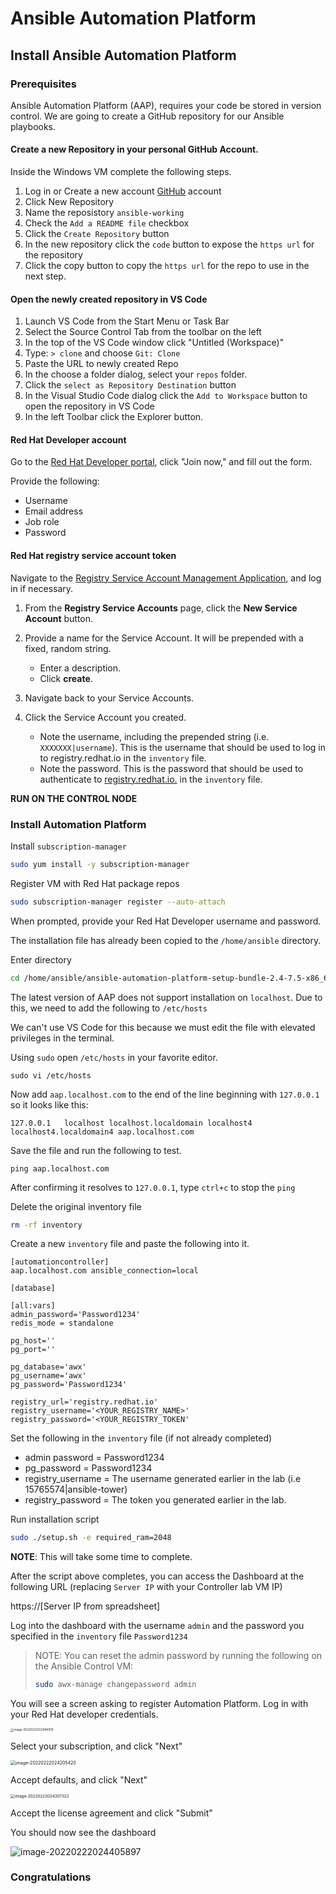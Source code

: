 # Ansible Automation Platform

## Install Ansible Automation Platform

### Prerequisites

Ansible Automation Platform (AAP), requires your code be stored in version control. We are going to create a GitHub repository for our Ansible playbooks.



#### Create a new Repository in your personal GitHub Account.

Inside the Windows VM complete the following steps.

1. Log in or Create a new account [GitHub](https://github.com/) account
2. Click New Repository
3. Name the reposistory `ansible-working`
4. Check the `Add a README file` checkbox
5. Click the `Create Repository` button
6. In the new repository click the `code` button to expose the `https url` for the repository
7. Click the copy button to copy the `https url` for the repo to use in the next step.



#### Open the newly created repository in VS Code

1. Launch VS Code from the Start Menu or Task Bar
2. Select the Source Control Tab from the toolbar on the left
3. In the top of the VS Code window click "Untitled (Workspace)"
4. Type: `> clone` and choose `Git: Clone`
5. Paste the URL to newly created Repo
6. In the choose a folder dialog, select your `repos` folder.
7. Click the `select as Repository Destination` button
8. In the Visual Studio Code dialog click the `Add to Workspace` button to open the repository in VS Code
9. In the left Toolbar click the Explorer button.



#### Red Hat Developer account

Go to the [Red Hat Developer portal](https://developers.redhat.com/about), click "Join now," and fill out the form. 

Provide the following: 

* Username 
* Email address 
* Job role 
* Password 



#### Red Hat registry service account token

Navigate to the [Registry Service Account Management Application](https://access.redhat.com/terms-based-registry/), and log in if necessary.

1. From the **Registry Service Accounts** page, click the **New Service Account** button.

2. Provide a name for the Service Account. It will be prepended with a fixed, random string.

   - Enter a description.
   - Click **create**.

3. Navigate back to your Service Accounts.

4. Click the Service Account you created.

   - Note the username, including the prepended string (i.e. `XXXXXXX|username`). This is the username that should be used to log in to registry.redhat.io in the `inventory` file.
   - Note the password. This is the password that should be used to authenticate to [registry.redhat.io.](https://registry.redhat.io) in the `inventory` file.






**RUN ON THE CONTROL NODE**


### Install Automation Platform 


Install `subscription-manager`

```bash
sudo yum install -y subscription-manager
```



Register VM with Red Hat package repos

```bash
sudo subscription-manager register --auto-attach
```



When prompted, provide your Red Hat Developer username and password.

The installation file has already been copied to the `/home/ansible` directory. 



Enter directory 

```bash
cd /home/ansible/ansible-automation-platform-setup-bundle-2.4-7.5-x86_64
```



The latest version of AAP does not support installation on `localhost`. Due to this, we need to add the following to `/etc/hosts`



We can't use VS Code for this because we must edit the file with elevated privileges in the terminal.

Using `sudo` open `/etc/hosts` in your favorite editor. 

```
sudo vi /etc/hosts
```



Now add `aap.localhost.com` to the end of the line beginning with `127.0.0.1` so it looks like this:

```
127.0.0.1   localhost localhost.localdomain localhost4 localhost4.localdomain4 aap.localhost.com
```

Save the file and run the following to test.

```
ping aap.localhost.com
```

After confirming it resolves to `127.0.0.1`, type `ctrl+c` to stop the `ping`

Delete the original inventory file

```bash
rm -rf inventory
```



Create a new `inventory` file and paste the following into it.

```
[automationcontroller]
aap.localhost.com ansible_connection=local

[database]

[all:vars]
admin_password='Password1234'
redis_mode = standalone

pg_host=''
pg_port=''

pg_database='awx'
pg_username='awx'
pg_password='Password1234'

registry_url='registry.redhat.io'
registry_username='<YOUR_REGISTRY_NAME>'
registry_password='<YOUR_REGISTRY_TOKEN'
```

Set the following in the `inventory` file (if not already completed) 

* admin password = Password1234   
* pg_password = Password1234   
* registry_username = The username generated earlier in the lab (i.e 15765574|ansible-tower)   
* registry_password = The token you generated earlier in the lab.   

Run installation script

```bash
sudo ./setup.sh -e required_ram=2048
```





**NOTE**: This will take some time to complete.



After the script above completes, you can access the Dashboard at the following URL (replacing `Server IP` with your Controller lab VM IP)  

https://[Server IP from spreadsheet]



Log into the dashboard with the username `admin` and the password you specified in the `inventory` file `Password1234`



> NOTE: You can reset the admin password by running the following on the Ansible Control VM:
>
> ```bash
> sudo awx-manage changepassword admin
> ```



You will see a screen asking to register Automation Platform. Log in with your Red Hat developer credentials.

<img src="images/image-20220222022946979.png" alt="image-20220222022946979" style="zoom: 33%;" />



Select your subscription, and click "Next"

<img src="images/image-20220222024205420.png" alt="image-20220222024205420" style="zoom:50%;" />

Accept defaults, and click "Next"

<img src="images/image-20220222024307322.png" alt="image-20220222024307322" style="zoom:45%;" />

Accept the license agreement and click "Submit"



You should now see the dashboard 

![image-20220222024405897](images/image-20220222024405897.png)

### Congratulations
